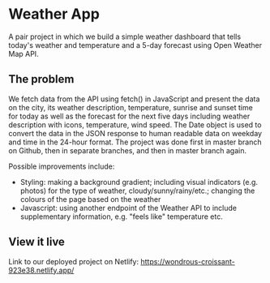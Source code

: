 # Weather App

A pair project in which we build a simple weather dashboard that tells today's weather and temperature and a 5-day forecast using Open Weather Map API.

## The problem

We fetch data from the API using fetch() in JavaScript and present the data on the city, its weather description, temperature, sunrise and sunset time for today as well as the forecast for the next five days including weather description with icons, temperature, wind speed. The Date object is used to convert the data in the JSON response to human readable data on weekday and time in the 24-hour format. The project was done first in master branch on Github, then in separate branches, and then in master branch again. 

Possible improvements include:
- Styling: making a background gradient; including visual indicators (e.g. photos) for the type of weather, cloudy/sunny/rainy/etc.; changing the colours of the page based on the weather
- Javascript: using another endpoint of the Weather API to include supplementary information, e.g. "feels like" temperature etc.

## View it live

Link to our deployed project on Netlify: https://wondrous-croissant-923e38.netlify.app/
